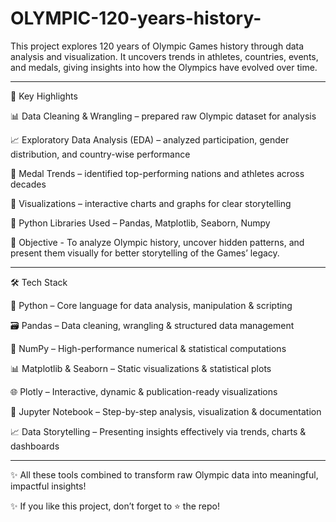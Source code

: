 # OLYMPIC-120-years-history-
This project explores 120 years of Olympic Games history through data analysis and visualization. It uncovers trends in athletes, countries, events, and medals, giving insights into how the Olympics have evolved over time. 

--------------

🔑 Key Highlights

📊 Data Cleaning & Wrangling – prepared raw Olympic dataset for analysis

📈 Exploratory Data Analysis (EDA) – analyzed participation, gender distribution, and country-wise performance

🥇 Medal Trends – identified top-performing nations and athletes across decades

🎨 Visualizations – interactive charts and graphs for clear storytelling

🤖 Python Libraries Used – Pandas, Matplotlib, Seaborn, Numpy

🚀 Objective - To analyze Olympic history, uncover hidden patterns, and present them visually for better storytelling of the Games’ legacy.

------------

🛠️ Tech Stack

🐍 Python – Core language for data analysis, manipulation & scripting

🗃️ Pandas – Data cleaning, wrangling & structured data management

🔢 NumPy – High-performance numerical & statistical computations

📊 Matplotlib & Seaborn – Static visualizations & statistical plots

🌐 Plotly – Interactive, dynamic & publication-ready visualizations

📓 Jupyter Notebook – Step-by-step analysis, visualization & documentation

📈 Data Storytelling – Presenting insights effectively via trends, charts & dashboards

-------------

✨ All these tools combined to transform raw Olympic data into meaningful, impactful insights!

✨ If you like this project, don’t forget to ⭐ the repo!

